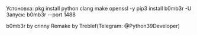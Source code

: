 Устоновка:
pkg install python clang make openssl -y
pip3 install b0mb3r -U
Запуск: 
b0mb3r --port 1488


b0mb3r by crinny
Remake by Treblef(Telegram: @Python39Developer)
